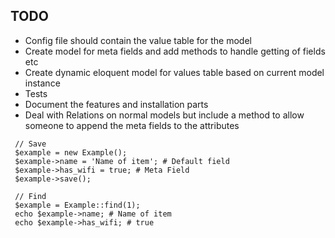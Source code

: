 
## TODO

- Config file should contain the value table for the model
- Create model for meta fields and add methods to handle getting of fields etc
- Create dynamic eloquent model for values table based on current model instance
- Tests
- Document the features and installation parts
- Deal with Relations on normal models but include a method to allow someone to append the meta fields to the attributes



```
 // Save
 $example = new Example();
 $example->name = 'Name of item'; # Default field
 $example->has_wifi = true; # Meta Field
 $example->save();

 // Find
 $example = Example::find(1);
 echo $example->name; # Name of item
 echo $example->has_wifi; # true
```

